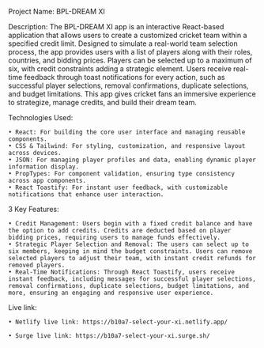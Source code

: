 Project Name: BPL-DREAM XI

Description:
The BPL-DREAM XI app is an interactive React-based application that allows users to create a customized cricket team within a specified credit limit. Designed to simulate a real-world team selection process, the app provides users with a list of players along with their roles, countries, and bidding prices. Players can be selected up to a maximum of six, with credit constraints adding a strategic element. Users receive real-time feedback through toast notifications for every action, such as successful player selections, removal confirmations, duplicate selections, and budget limitations. This app gives cricket fans an immersive experience to strategize, manage credits, and build their dream team.

Technologies Used:

    • React: For building the core user interface and managing reusable components.
    • CSS & Tailwind: For styling, customization, and responsive layout across devices.
    • JSON: For managing player profiles and data, enabling dynamic player information display.
    • PropTypes: For component validation, ensuring type consistency across app components.
    • React Toastify: For instant user feedback, with customizable notifications that enhance user interaction.

3 Key Features:

    • Credit Management: Users begin with a fixed credit balance and have the option to add credits. Credits are deducted based on player bidding prices, requiring users to manage funds effectively.
    • Strategic Player Selection and Removal: The users can select up to six members, keeping in mind the budget constraints. Users can remove selected players to adjust their team, with instant credit refunds for removed players.
    • Real-Time Notifications: Through React Toastify, users receive instant feedback, including messages for successful player selections, removal confirmations, duplicate selections, budget limitations, and more, ensuring an engaging and responsive user experience.

Live link:

    • Netlify live link: https://b10a7-select-your-xi.netlify.app/ 

    • Surge live link: https://b10a7-select-your-xi.surge.sh/  